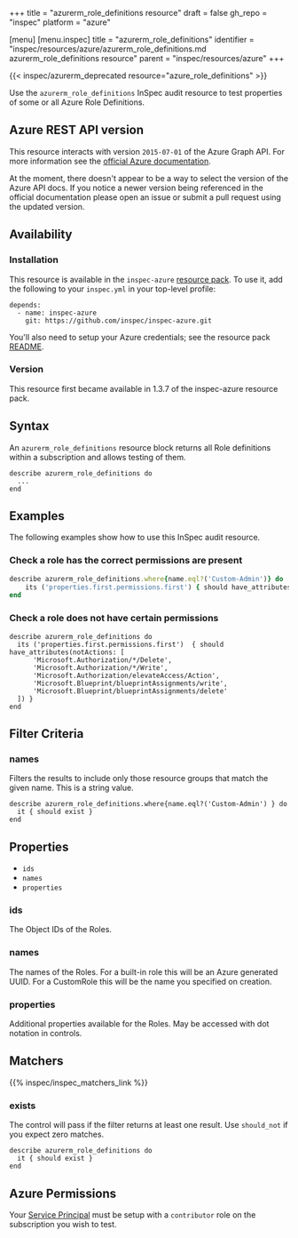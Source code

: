 +++
title = "azurerm_role_definitions resource"
draft = false
gh_repo = "inspec"
platform = "azure"

[menu]
  [menu.inspec]
    title = "azurerm_role_definitions"
    identifier = "inspec/resources/azure/azurerm_role_definitions.md azurerm_role_definitions resource"
    parent = "inspec/resources/azure"
+++

{{< inspec/azurerm_deprecated resource="azure_role_definitions" >}}

Use the `azurerm_role_definitions` InSpec audit resource to test properties of
some or all Azure Role Definitions.

## Azure REST API version

This resource interacts with version `2015-07-01` of the Azure Graph API. For more
information see the [official Azure documentation](https://docs.microsoft.com/en-us/rest/api/authorization/roledefinitions/list#roledefinition).

At the moment, there doesn't appear to be a way to select the version of the
Azure API docs. If you notice a newer version being referenced in the official
documentation please open an issue or submit a pull request using the updated
version.

## Availability

### Installation

This resource is available in the `inspec-azure` [resource
pack](/inspec/glossary/#resource-pack). To use it, add the
following to your `inspec.yml` in your top-level profile:

    depends:
      - name: inspec-azure
        git: https://github.com/inspec/inspec-azure.git

You'll also need to setup your Azure credentials; see the resource pack
[README](https://github.com/inspec/inspec-azure#inspec-for-azure).

### Version

This resource first became available in 1.3.7 of the inspec-azure resource pack.

## Syntax

An `azurerm_role_definitions` resource block returns all Role definitions within a subscription and allows testing of them.

    describe azurerm_role_definitions do
      ...
    end

## Examples

The following examples show how to use this InSpec audit resource.

### Check a role has the correct permissions are present

```ruby
describe azurerm_role_definitions.where{name.eql?('Custom-Admin')} do
    its ('properties.first.permissions.first') { should have_attributes(actions: ['*']) }
end
```

### Check a role does not have certain permissions

    describe azurerm_role_definitions do
      its ('properties.first.permissions.first')  { should have_attributes(notActions: [
          'Microsoft.Authorization/*/Delete',
          'Microsoft.Authorization/*/Write',
          'Microsoft.Authorization/elevateAccess/Action',
          'Microsoft.Blueprint/blueprintAssignments/write',
          'Microsoft.Blueprint/blueprintAssignments/delete'
      ]) }
    end

## Filter Criteria

### names

Filters the results to include only those resource groups that match the given
name. This is a string value.

    describe azurerm_role_definitions.where{name.eql?('Custom-Admin') } do
      it { should exist }
    end

## Properties

- `ids`
- `names`
- `properties`

### ids

The Object IDs of the Roles.

### names

The names of the Roles. For a built-in role this will be an Azure generated UUID. For a CustomRole this will be the name you specified on creation.

### properties

Additional properties available for the Roles. May be accessed with dot notation in controls.

## Matchers

{{% inspec/inspec_matchers_link %}}

### exists

The control will pass if the filter returns at least one result. Use
`should_not` if you expect zero matches.

    describe azurerm_role_definitions do
      it { should exist }
    end

## Azure Permissions

Your [Service
Principal](https://docs.microsoft.com/en-us/azure/azure-resource-manager/resource-group-create-service-principal-portal)
must be setup with a `contributor` role on the subscription you wish to test.
